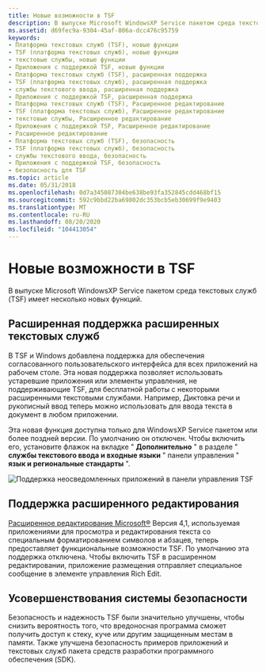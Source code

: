 ```yaml
---
title: Новые возможности в TSF
description: В выпуске Microsoft WindowsXP Service пакетом среда текстовых служб (TSF) имеет несколько новых функций.
ms.assetid: d69fec9a-9304-45af-806a-dcc476c95759
keywords:
- Платформа текстовых служб (TSF), новые функции
- TSF (платформа текстовых служб), новые функции
- текстовые службы, новые функции
- Приложения с поддержкой TSF, новые функции
- Платформа текстовых служб (TSF), расширенная поддержка
- TSF (платформа текстовых служб), расширенная поддержка
- службы текстового ввода, расширенная поддержка
- Приложения с поддержкой TSF, расширенная поддержка
- Платформа текстовых служб (TSF), Расширенное редактирование
- TSF (платформа текстовых служб), Расширенное редактирование
- текстовые службы, Расширенное редактирование
- Приложения с поддержкой TSF, Расширенное редактирование
- Расширенное редактирование
- Платформа текстовых служб (TSF), безопасность
- TSF (платформа текстовых служб), безопасность
- службы текстового ввода, безопасность
- Приложения с поддержкой TSF, безопасность
- безопасность для TSF
ms.topic: article
ms.date: 05/31/2018
ms.openlocfilehash: 0d7a345087304be638be93fa352845cdd468bf15
ms.sourcegitcommit: 592c9bbd22ba69802dc353bcb5eb30699f9e9403
ms.translationtype: MT
ms.contentlocale: ru-RU
ms.lasthandoff: 08/20/2020
ms.locfileid: "104413054"
---
```

# <a name="new-features-in-tsf"></a>Новые возможности в TSF

В выпуске Microsoft WindowsXP Service пакетом среда текстовых служб (TSF) имеет несколько новых функций.

## <a name="extended-support-of-advanced-text-services"></a>Расширенная поддержка расширенных текстовых служб

В TSF и Windows добавлена поддержка для обеспечения согласованного пользовательского интерфейса для всех приложений на рабочем столе. Эта новая поддержка позволяет использовать устаревшие приложения или элементы управления, не поддерживающие TSF, для бесплатной работы с некоторыми расширенными текстовыми службами. Например, Диктовка речи и рукописный ввод теперь можно использовать для ввода текста в документ в любом приложении.

Эта новая функция доступна только для WindowsXP Service пакетом или более поздней версии. По умолчанию он отключен. Чтобы включить его, установите флажок на вкладке " **Дополнительно** " в разделе " **службы текстового ввода и входные языки** " панели управления " **язык и региональные стандарты** ".

![Поддержка неосведомленных приложений в панели управления TSF](images/advanced-text-services.gif)

## <a name="rich-edit-support"></a>Поддержка расширенного редактирования

[Расширенное редактирование Microsoft®](../controls/rich-edit-controls.md) Версия 4,1, используемая приложениями для просмотра и редактирования текста со специальным форматированием символов и абзацев, теперь предоставляет функциональные возможности TSF. По умолчанию эта поддержка отключена. Чтобы включить TSF в расширенном редактировании, приложение размещения отправляет специальное сообщение в элементе управления Rich Edit.

## <a name="security-improvements"></a>Усовершенствования системы безопасности

Безопасность и надежность TSF были значительно улучшены, чтобы снизить вероятность того, что вредоносная программа сможет получить доступ к стеку, куче или другим защищенным местам в памяти. Также улучшена безопасность примеров приложений и текстовых служб пакета средств разработки программного обеспечения (SDK).

 

 